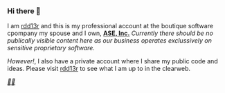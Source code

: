 ### Hi there 👋

I am [rdd13r](https://github.com/rdd13r) and this is my professional account at the boutique software cpompany my spouse and I own, __[ASE, Inc.](https://www.asei.systems/)__ _Currently there should be no publically visible content here as our business operates exclussively on sensitive proprietary software._ 

_However!_, I also have a private account where I share my public code and ideas. Please visit [rdd13r](https://github.com/rdd13r) to see what I am up to in the clearweb.

__*[💙💛](https://razomforukraine.org/)*__
